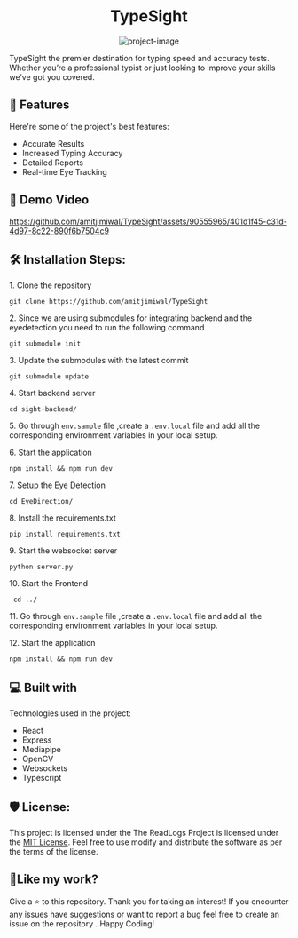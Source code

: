 <h1 align="center" id="title">TypeSight</h1>

<p align="center"><img src="https://socialify.git.ci/amitjimiwal/TypeSight/image?language=1&name=1&stargazers=1&theme=Light" alt="project-image"></p>

<p id="description">TypeSight the premier destination for typing speed and accuracy tests. Whether you’re a professional typist or just looking to improve your skills we’ve got you covered.</p>

  
  
<h2>🧐 Features</h2>

Here're some of the project's best features:

*  Accurate Results
*  Increased Typing Accuracy
*  Detailed Reports
*  Real-time Eye Tracking
<h2>🚀 Demo Video</h2>

https://github.com/amitjimiwal/TypeSight/assets/90555965/401d1f45-c31d-4d97-8c22-890f6b7504c9




<h2>🛠️ Installation Steps:</h2>

<p>1. Clone the repository</p>

```
git clone https://github.com/amitjimiwal/TypeSight
```

<p>2. Since we are using submodules for integrating backend and the eyedetection you need to run the following command</p>

```
git submodule init 
```

<p>3. Update the submodules with the latest commit</p>

```
git submodule update
```

<p>4. Start backend server</p>

```
cd sight-backend/
```

<p>5. Go through <code>env.sample</code> file ,create a <code>.env.local</code> file and add all the corresponding environment variables in your local setup.</p>

<p>6. Start the application</p>

```
npm install && npm run dev 
```

<p>7. Setup the Eye Detection</p>

```
cd EyeDirection/
```

<p>8. Install the requirements.txt</p>

```
pip install requirements.txt
```

<p>9. Start the websocket server</p>

```
python server.py
```

<p>10. Start the Frontend</p>

```
 cd ../
```

<p>11. Go through <code>env.sample</code> file ,create a <code>.env.local</code> file and add all the corresponding environment variables in your local setup.</p>

<p>12. Start the application</p>

```
npm install && npm run dev 
```

  
  
<h2>💻 Built with</h2>

Technologies used in the project:

*   React
*   Express
*   Mediapipe
*   OpenCV
*   Websockets
*   Typescript

<h2>🛡️ License:</h2>

This project is licensed under the The ReadLogs Project is licensed under the [MIT License](https://opensource.org/licenses/MIT). Feel free to use modify and distribute the software as per the terms of the license.

<h2>💖Like my work?</h2>
Give a ⭐️ to this repository. Thank you for taking an interest! If you encounter any issues have suggestions or want to report a bug feel free to create an issue on the repository . Happy Coding!
